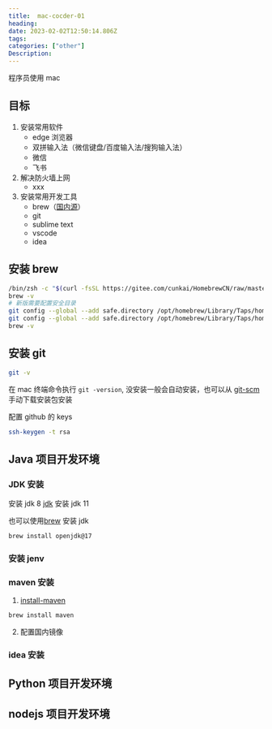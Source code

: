 ```yaml
---
title:  mac-cocder-01
heading:  
date: 2023-02-02T12:50:14.806Z
tags: 
categories: ["other"]
Description:  
---
```


程序员使用 mac

## 目标
1. 安装常用软件
    - edge 浏览器
    - 双拼输入法（微信键盘/百度输入法/搜狗输入法）
    - 微信
    - 飞书
2. 解决防火墙上网
    - xxx
3. 安装常用开发工具
    - brew（[国内源](https://zhuanlan.zhihu.com/p/111014448)）
    - git
    - sublime text
    - vscode
    - idea



## 安装 brew

```bash
/bin/zsh -c "$(curl -fsSL https://gitee.com/cunkai/HomebrewCN/raw/master/Homebrew.sh)"
brew -v
# 新版需要配置安全目录
git config --global --add safe.directory /opt/homebrew/Library/Taps/homebrew/homebrew-core
git config --global --add safe.directory /opt/homebrew/Library/Taps/homebrew/homebrew-cask
brew -v
```

## 安装 git
```bash
git -v
```
在 mac 终端命令执行 `git -version`, 没安装一般会自动安装，也可以从 [git-scm](https://git-scm.com/download/mac) 手动下载安装包安装


配置 github 的 keys
```bash
ssh-keygen -t rsa
```

## Java 项目开发环境

### JDK 安装
安装 jdk 8 [jdk](https://gitee.com/smile365/blog/blob/master/macos-jdk.md)
安装 jdk 11

 也可以使用[brew](https://zhuanlan.zhihu.com/p/611351908) 安装 jdk
```bash
brew install openjdk@17  
```

### 安装 jenv


### maven 安装
1. [install-maven](https://gitee.com/smile365/blog/blob/master/maven.md)
```bash
brew install maven
```
2. 配置国内镜像


### idea 安装


## Python 项目开发环境

## nodejs 项目开发环境

